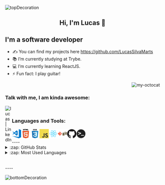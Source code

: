 ![topDecoration](https://github.com/LucasSilvaMarts/LucasSilvaMarts/blob/main/wave.svg)

<h2 align="center">Hi, I'm Lucas 🖖</h2>

## I'm a software developer
- ✍ You can find my projects here https://github.com/LucasSilvaMarts
- 📚 I’m currently studying at Trybe.
- 💻 I’m currently learning ReactJS.
- ⚡ Fun fact: I play guitar!

<div align="right">
  <img src="https://github.com/LucasSilvaMarts/LucasSilvaMarts/blob/main/my-octocat.png" alt="my-octocat"  height="250px">
</div>

### Talk with me, I am kinda awesome:
[<img align="left" alt="lucas | LinkedIn" width="22px" src="https://cdn.jsdelivr.net/npm/simple-icons@v3/icons/linkedin.svg" />][linkedin]

<br />

### Languages and Tools:

[<img align="left" alt="Visual Studio Code" width="30px" src="https://raw.githubusercontent.com/github/explore/80688e429a7d4ef2fca1e82350fe8e3517d3494d/topics/visual-studio-code/visual-studio-code.png" />][youtube]
[<img align="left" alt="HTML5" width="30px" src="https://raw.githubusercontent.com/github/explore/80688e429a7d4ef2fca1e82350fe8e3517d3494d/topics/html/html.png" />][youtube]
[<img align="left" alt="CSS3" width="30px" src="https://raw.githubusercontent.com/github/explore/80688e429a7d4ef2fca1e82350fe8e3517d3494d/topics/css/css.png" />][youtube]
[<img align="left" alt="JavaScript" width="30px" src="https://raw.githubusercontent.com/github/explore/80688e429a7d4ef2fca1e82350fe8e3517d3494d/topics/javascript/javascript.png" />][youtube]
[<img align="left" alt="React" width="30px" src="https://raw.githubusercontent.com/github/explore/80688e429a7d4ef2fca1e82350fe8e3517d3494d/topics/react/react.png" />][youtube]
<!--[<img align="left" alt="Node.js" width="26px" src="https://raw.githubusercontent.com/github/explore/80688e429a7d4ef2fca1e82350fe8e3517d3494d/topics/nodejs/nodejs.png" />][youtube]-->
<!--[<img align="left" alt="python" width="26px" src="https://raw.githubusercontent.com/github/explore/80688e429a7d4ef2fca1e82350fe8e3517d3494d/topics/python/python.png" />][youtube]-->
<!--[<img align="left" alt="SQL" width="26px" src="https://raw.githubusercontent.com/github/explore/80688e429a7d4ef2fca1e82350fe8e3517d3494d/topics/sql/sql.png" />][youtube]-->
<!--[<img align="left" alt="postgreSQL" width="26px" src="https://raw.githubusercontent.com/github/explore/80688e429a7d4ef2fca1e82350fe8e3517d3494d/topics/postgresql/postgresql.png" />][youtube]-->
[<img align="left" alt="Git" width="30px" src="https://raw.githubusercontent.com/github/explore/80688e429a7d4ef2fca1e82350fe8e3517d3494d/topics/git/git.png" />][youtube]
[<img align="left" alt="GitHub" width="30px" src="https://raw.githubusercontent.com/github/explore/78df643247d429f6cc873026c0622819ad797942/topics/github/github.png" />][youtube]
<!--[<img align="left" alt="Docker" width="26px" src="https://raw.githubusercontent.com/github/explore/80688e429a7d4ef2fca1e82350fe8e3517d3494d/topics/docker/docker.png" />][youtube]-->
[<img align="left" alt="Terminal" width="30px" src="https://raw.githubusercontent.com/github/explore/80688e429a7d4ef2fca1e82350fe8e3517d3494d/topics/terminal/terminal.png" />][youtube]

<br />
<br />
----

<details>
  <summary>:zap: GitHub Stats</summary>

![Lucas' GitHub stats](https://github-readme-stats.vercel.app/api?username=LucasSilvaMarts&show_icons=true&theme=tokyonight)

</details>

<details>
  <summary>:zap: Most Used Languages</summary>

[![Top Langs](https://github-readme-stats.vercel.app/api/top-langs/?username=LucasSilvaMarts&layout=compact&theme=tokyonight)](https://github.com/anuraghazra/github-readme-stats)


</details>

[website]: https://holistic-developer.com/
[youtube]: https://www.youtube.com/
[instagram]: https://www.instagram.com/
[linkedin]: https://linkedin.com/in/lucassilvamarts
[portfolio]: https://github.com/LucasSilvaMarts

<br />
<br />
----

![bottomDecoration](https://github.com/LucasSilvaMarts/LucasSilvaMarts/blob/main/wave%20bottom.svg)
